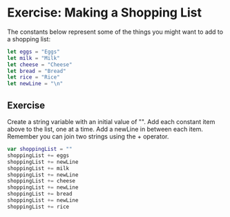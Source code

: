 # Exercise: Making a Shopping List
The constants below represent some of the things you might want to add to a shopping list:

```swift
let eggs = "Eggs"
let milk = "Milk"
let cheese = "Cheese"
let bread = "Bread"
let rice = "Rice"
let newLine = "\n"
```

## Exercise
Create a string variable with an initial value of "". Add each constant item above to the list, one at a time. Add a newLine in between each item. Remember you can join two strings using the + operator.

```swift
var shoppingList = ""
shoppingList += eggs
shoppingList += newLine
shoppingList += milk
shoppingList += newLine
shoppingList += cheese
shoppingList += newLine
shoppingList += bread
shoppingList += newLine
shoppingList += rice
```
